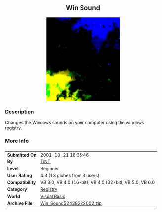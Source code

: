 ﻿<div align="center">

## Win Sound

<img src="Energy_r_us.gif">
</div>

### Description

Changes the Windows sounds on your computer using the windows registry.
 
### More Info
 


<span>             |<span>
---                |---
**Submitted On**   |2001-10-21 16:35:46
**By**             |[TiNT](https://github.com/Planet-Source-Code/PSCIndex/blob/master/ByAuthor/tint.md)
**Level**          |Beginner
**User Rating**    |4.3 (13 globes from 3 users)
**Compatibility**  |VB 3\.0, VB 4\.0 \(16\-bit\), VB 4\.0 \(32\-bit\), VB 5\.0, VB 6\.0
**Category**       |[Registry](https://github.com/Planet-Source-Code/PSCIndex/blob/master/ByCategory/registry__1-36.md)
**World**          |[Visual Basic](https://github.com/Planet-Source-Code/PSCIndex/blob/master/ByWorld/visual-basic.md)
**Archive File**   |[Win\_Sound52438222002\.zip](https://github.com/Planet-Source-Code/tint-win-sound__1-31422/archive/master.zip)








